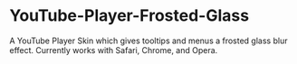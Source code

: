 # YouTube-Player-Frosted-Glass
A YouTube Player Skin which gives tooltips and menus a frosted glass blur effect. Currently works with Safari, Chrome, and Opera.
